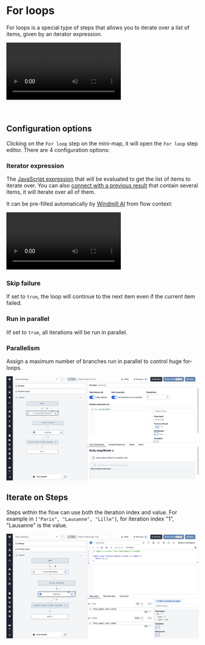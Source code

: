 # For loops

For loops is a special type of steps that allows you to iterate over a list of items, given by an iterator expression.

<video
    className="border-2 rounded-xl object-cover w-full h-full dark:border-gray-800"
    autoPlay
    loop
    controls
    id="main-video"
    src="/videos/flow-loop.mp4"
/>

<br/>

## Configuration options

Clicking on the `For loop` step on the mini-map, it will open the `For loop` step editor.
There are 4 configuration options:

 ### Iterator expression
 
 The [JavaScript expression](https://developer.mozilla.org/en-US/docs/Web/JavaScript/Guide/Expressions_and_Operators) that will be evaluated to get the list of items to iterate over. You can also [connect with a previous result](./16_architecture.mdx) that contain several items, it will iterate over all of them.

 It can be pre-filled automatically by [Windmill AI](../core_concepts/22_ai_generation/index.mdx) from flow context:

 <video
	className="border-2 rounded-xl object-cover w-full h-full dark:border-gray-800"
	controls
	src="/videos/iterator_prefill.mp4"
/>

### Skip failure

If set to `true`, the loop will continue to the next item even if the current item failed.

### Run in parallel

Iif set to `true`, all iterations will be run in parallel.

### Parallelism

Assign a maximum number of branches run in parallel to control huge for-loops.

![For loop step](../assets/flows/flow_for_loop.png.webp "For loop step")

## Iterate on Steps

Steps within the flow can use both the iteration index and value. For example in `["Paris", "Lausanne", "Lille"]`, for iteration index "1", "Lausanne" is the value.

![Iter value & index](../assets/flows/iter_value_index.png.webp "Iter value & index")